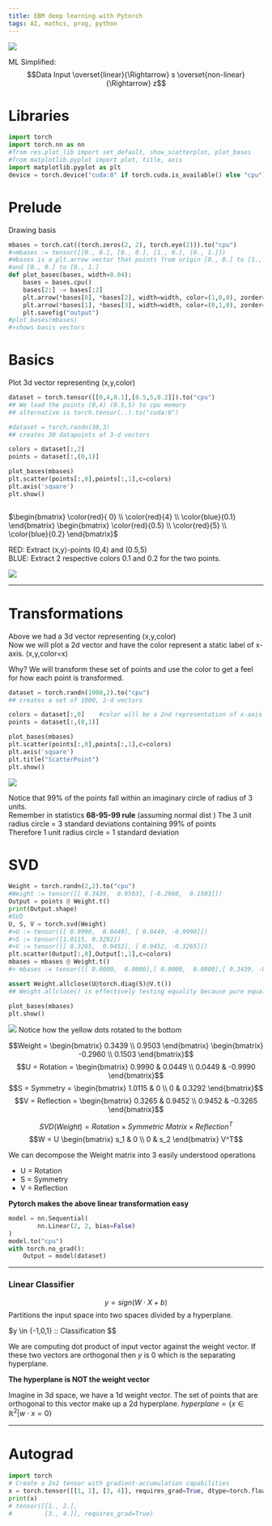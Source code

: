 ```yaml
---
title: EBM deep learning with Pytorch
tags: AI, mathcs, prog, python
---
```

![](/images/pyimage/pyplot.svg)

ML Simplified:
$$Data Input \overset{linear}{\Rightarrow} s \overset{non-linear}{\Rightarrow} z$$

# Libraries

```python
import torch
import torch.nn as nn
#from res.plot_lib import set_default, show_scatterplot, plot_bases
#from matplotlib.pyplot import plot, title, axis
import matplotlib.pyplot as plt
device = torch.device("cuda:0" if torch.cuda.is_available() else "cpu")
```

# Prelude
Drawing basis
```python
mbases = torch.cat((torch.zeros(2, 2), torch.eye(2))).to("cpu")  
#>mbases := tensor([[0., 0.], [0., 0.], [1., 0.], [0., 1.]])
#mbases is a plt.arrow vector that points from origin [0., 0.] to [1., 0.]
#and [0., 0.] to [0., 1.]
def plot_bases(bases, width=0.04):
    bases = bases.cpu()
    bases[2:] -= bases[:2]
    plt.arrow(*bases[0], *bases[2], width=width, color=(1,0,0), zorder=10, alpha=1., length_includes_head=True)
    plt.arrow(*bases[1], *bases[3], width=width, color=(0,1,0), zorder=10, alpha=1., length_includes_head=True)
    plt.savefig("output")
#plot_bases(mbases)
#>shows basis vectors

```


# Basics



Plot 3d vector representing (x,y,color)

```python
dataset = torch.tensor([[0,4,0.1],[0.5,5,0.2]]).to("cpu")
## We load the points (0,4) (0.5,5) to cpu memory
## alternative is torch.tensor(..).to("cuda:0")

#dataset = torch.randn(30,3)
## creates 30 datapoints of 3-d vectors

colors = dataset[:,2]
points = dataset[:,(0,1)]

plot_bases(mbases)
plt.scatter(points[:,0],points[:,1],c=colors)
plt.axis('square')
plt.show()



```

$\begin{bmatrix} \color{red}{ 0} \\ \color{red}{4} \\ \color{blue}{0.1} \end{bmatrix} \begin{bmatrix} \color{red}{0.5} \\ \color{red}{5} \\ \color{blue}{0.2} \end{bmatrix}$

RED: Extract (x,y)-points (0,4) and (0.5,5)  
BLUE: Extract 2 respective colors 0.1 and 0.2 for the two points.  

![](/images/pytorchimg/Figure_1.svg)

---

# Transformations

Above we had a 3d vector representing (x,y,color)  
Now we will plot a 2d vector and have the color represent a static label of x-axis. (x,y,color=x)   

Why? We will transform these set of points and use the color to get a feel for how each point is transformed.

```python
dataset = torch.randn(1000,2).to("cpu")
## creates a set of 1000, 2-d vectors

colors = dataset[:,0]    #color will be a 2nd representation of x-axis
points = dataset[:,(0,1)]

plot_bases(mbases)
plt.scatter(points[:,0],points[:,1],c=colors)
plt.axis('square')
plt.title("ScatterPoint")
plt.show()
```

![](/images/pytorchimg/Figure_2.svg)


Notice that 99% of the points fall within an imaginary circle of radius of 3 units.  
Remember in statistics **68-95-99 rule**  (assuming normal dist )
The 3 unit radius circle = 3 standard deviations containing 99% of points  
Therefore 1 unit radius circle = 1 standard deviation

# SVD

```python
Weight = torch.randn(2,2).to("cpu")
#Weight := tensor([[ 0.3439,  0.9503], [-0.2960,  0.1503]])
Output = points @ Weight.t()
print(Output.shape)
#SVD
U, S, V = torch.svd(Weight)
#>U := tensor([[ 0.9990,  0.0449], [ 0.0449, -0.9990]])
#>S := tensor([1.0115, 0.3292])
#>V := tensor([[ 0.3265,  0.9452], [ 0.9452, -0.3265]])
plt.scatter(Output[:,0],Output[:,1],c=colors)
mbases = mbases @ Weight.t()
#> mbases := tensor([[ 0.0000,  0.0000],[ 0.0000,  0.0000],[ 0.3439, -0.2960],[ 0.9503,  0.1503]])

assert Weight.allclose(U@torch.diag(S)@V.t())
## Weight.allclose() is effectively testing equality because pure equality w/ floating points is f***ing dangerous

plot_bases(mbases)
plt.show()

```

![](/images/pytorchimg/Figure_3.svg)
Notice how the yellow dots rotated to the bottom

$$Weight = \begin{bmatrix} 0.3439 \\ 0.9503 \end{bmatrix} \begin{bmatrix} -0.2960 \\ 0.1503 \end{bmatrix}$$
$$U = Rotation = \begin{bmatrix} 0.9990 & 0.0449 \\ 0.0449 & -0.9990 \end{bmatrix}$$
$$S = Symmetry = \begin{bmatrix} 1.0115 & 0 \\ 0 & 0.3292 \end{bmatrix}$$
$$V = Reflection = \begin{bmatrix} 0.3265 & 0.9452 \\ 0.9452 & -0.3265 \end{bmatrix}$$  

$$SVD(Weight) = Rotation \times Symmetric\ Matrix \times Reflection^{T}$$
$$W = U \begin{bmatrix} s_1 & 0 \\ 0 & s_2 \end{bmatrix} V^T$$ 

We can decompose the Weight matrix into 3 easily understood operations

* U = Rotation
* S = Symmetry
* V = Reflection




**Pytorch makes the above linear transformation easy**
```python
model = nn.Sequential(
        nn.Linear(2, 2, bias=False)
)
model.to("cpu")
with torch.no_grad():
    Output = model(dataset)

```

---

### Linear Classifier

$$ y = sign(W \cdot X + b)$$
Partitions the input space into two spaces divided by a hyperplane.

$y \in \{-1,0,1\} :: Classification $$

We are computing dot product of input vector against the weight vector. If these two vectors are orthogonal then $y$ is 0 which is the separating hyperplane.

**The hyperplane is NOT the weight vector**

Imagine in 3d space, we  have a 1d weight vector. The set of points that are orthogonal to this vector make up a 2d hyperplane.
$hyperplane = \{x \in \mathbb{R}^2 | w\cdot x = 0\}$

---

# Autograd

```python
import torch
# Create a 2x2 tensor with gradient-accumulation capabilities
x = torch.tensor([[1, 2], [3, 4]], requires_grad=True, dtype=torch.float32)
print(x)
# tensor([[1., 2.],
#         [3., 4.]], requires_grad=True)
```